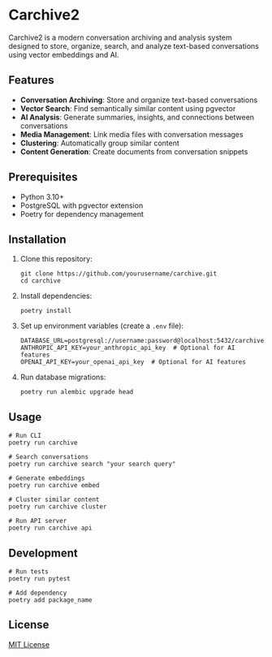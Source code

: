 # Carchive2

Carchive2 is a modern conversation archiving and analysis system designed to store, organize, search, and analyze text-based conversations using vector embeddings and AI.

## Features

- **Conversation Archiving**: Store and organize text-based conversations
- **Vector Search**: Find semantically similar content using pgvector
- **AI Analysis**: Generate summaries, insights, and connections between conversations
- **Media Management**: Link media files with conversation messages
- **Clustering**: Automatically group similar content
- **Content Generation**: Create documents from conversation snippets

## Prerequisites

- Python 3.10+
- PostgreSQL with pgvector extension
- Poetry for dependency management

## Installation

1. Clone this repository:
   ```
   git clone https://github.com/yourusername/carchive.git
   cd carchive
   ```

2. Install dependencies:
   ```
   poetry install
   ```

3. Set up environment variables (create a `.env` file):
   ```
   DATABASE_URL=postgresql://username:password@localhost:5432/carchive
   ANTHROPIC_API_KEY=your_anthropic_api_key  # Optional for AI features
   OPENAI_API_KEY=your_openai_api_key  # Optional for AI features
   ```

4. Run database migrations:
   ```
   poetry run alembic upgrade head
   ```

## Usage

```
# Run CLI
poetry run carchive

# Search conversations
poetry run carchive search "your search query"

# Generate embeddings
poetry run carchive embed

# Cluster similar content
poetry run carchive cluster

# Run API server
poetry run carchive api
```

## Development

```
# Run tests
poetry run pytest

# Add dependency
poetry add package_name
```

## License

[MIT License](LICENSE)